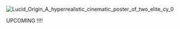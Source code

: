 ![Lucid_Origin_A_hyperrealistic_cinematic_poster_of_two_elite_cy_0](https://github.com/user-attachments/assets/6e76b193-0b1a-4bf0-8c4b-3122e1125f66)

UPCOMING !!!!
